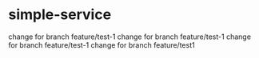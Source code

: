 # simple-service
change for branch feature/test-1
change for branch feature/test-1
change for branch feature/test-1
change for branch feature/test1
